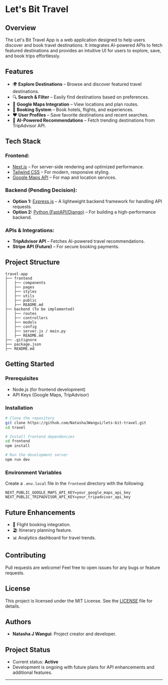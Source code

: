# Let's Bit Travel

## Overview
The Let's Bit Travel App is a web application designed to help users discover and book travel destinations. It integrates AI-powered APIs to fetch featured destinations and provides an intuitive UI for users to explore, save, and book trips effortlessly.

## Features
- 🌍 **Explore Destinations** – Browse and discover featured travel destinations.
- 🔍 **Search & Filter** – Easily find destinations based on preferences.
- 📍 **Google Maps Integration** – View locations and plan routes.
- 🏨 **Booking System** – Book hotels, flights, and experiences.
- ❤️ **User Profiles** – Save favorite destinations and recent searches.
- 🤖 **AI-Powered Recommendations** – Fetch trending destinations from TripAdvisor API.

## Tech Stack
### Frontend:
- [Next.js](https://nextjs.org/) – For server-side rendering and optimized performance.
- [Tailwind CSS](https://tailwindcss.com/) – For modern, responsive styling.
- [Google Maps API](https://developers.google.com/maps) – For map and location services.

### Backend (Pending Decision):
- **Option 1:** [Express.js](https://expressjs.com/) – A lightweight backend framework for handling API requests.
- **Option 2:** [Python (FastAPI/Django)](https://fastapi.tiangolo.com/) – For building a high-performance backend.

### APIs & Integrations:
- **TripAdvisor API** – Fetches AI-powered travel recommendations.
- **Stripe API (Future)** – For secure booking payments.

## Project Structure
```
travel-app
├── frontend
│   ├── components
│   ├── pages
│   ├── styles
│   ├── utils
│   ├── public
│   ├── README.md
├── backend (To be implemented)
│   ├── routes
│   ├── controllers
│   ├── models
│   ├── config
│   ├── server.js / main.py
│   ├── README.md
├── .gitignore
├── package.json
├── README.md
```

## Getting Started
### Prerequisites
- Node.js (for frontend development)
- API Keys (Google Maps, TripAdvisor)

### Installation
```sh
# Clone the repository
git clone https://github.com/NatashaJWangui/lets-bit-travel.git
cd travel

# Install frontend dependencies
cd frontend
npm install

# Run the development server
npm run dev
```

### Environment Variables
Create a `.env.local` file in the `frontend` directory with the following:
```
NEXT_PUBLIC_GOOGLE_MAPS_API_KEY=your_google_maps_api_key
NEXT_PUBLIC_TRIPADVISOR_API_KEY=your_tripadvisor_api_key
```

## Future Enhancements
- 🛫 Flight booking integration.
- 🏖️ Itinerary planning feature.
- 📊 Analytics dashboard for travel trends.

## Contributing
Pull requests are welcome! Feel free to open issues for any bugs or feature requests.

## License
This project is licensed under the MIT License. See the [LICENSE](LICENSE) file for details.

## Authors

- **Natasha J Wangui**: Project creator and developer.

## Project Status

- Current status: **Active**
- Development is ongoing with future plans for API enhancements and additional features.

---